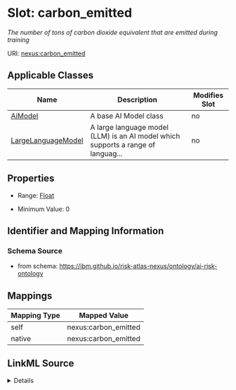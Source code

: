 

# Slot: carbon_emitted


_The number of tons of carbon dioxide equivalent that are emitted during training_





URI: [nexus:carbon_emitted](https://ibm.github.io/risk-atlas-nexus/ontology/carbon_emitted)



<!-- no inheritance hierarchy -->





## Applicable Classes

| Name | Description | Modifies Slot |
| --- | --- | --- |
| [AiModel](AiModel.md) | A base AI Model class |  no  |
| [LargeLanguageModel](LargeLanguageModel.md) | A large language model (LLM) is an AI model which supports a range of languag... |  no  |







## Properties

* Range: [Float](Float.md)

* Minimum Value: 0





## Identifier and Mapping Information







### Schema Source


* from schema: https://ibm.github.io/risk-atlas-nexus/ontology/ai-risk-ontology




## Mappings

| Mapping Type | Mapped Value |
| ---  | ---  |
| self | nexus:carbon_emitted |
| native | nexus:carbon_emitted |




## LinkML Source

<details>
```yaml
name: carbon_emitted
description: The number of tons of carbon dioxide equivalent that are emitted during
  training
from_schema: https://ibm.github.io/risk-atlas-nexus/ontology/ai-risk-ontology
rank: 1000
alias: carbon_emitted
domain_of:
- AiModel
range: float
minimum_value: 0
unit:
  symbol: t CO2-eq
  descriptive_name: tons of CO2 equivalent

```
</details>